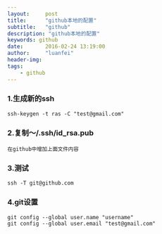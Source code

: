 ```yaml
---
layout:     post
title:      "github本地的配置"
subtitle:   "github"
description: "github本地的配置"
keywords: github
date:       2016-02-24 13:19:00
author:     "luanfei"
header-img: 
tags:
    - github
---
```


### 1.生成新的ssh

```
ssh-keygen -t ras -C "test@gmail.com"
```

### 2.复制～/.ssh/id_rsa.pub

```
在github中增加上面文件内容
```

### 3.测试

```
ssh -T git@github.com
```

### 4.git设置
```
git config --global user.name "username"
git config --global user.email "test@gmail.com"
```
